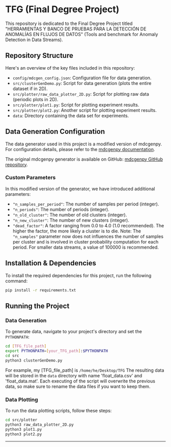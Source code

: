 

# TFG (Final Degree Project)

This repository is dedicated to the Final Degree Project titled "HERRAMIENTAS Y BANCO DE PRUEBAS PARA LA DETECCIÓN DE ANOMALÍAS EN FLUJOS DE DATOS" (Tools and benchmark for Anomaly Detection in Data Streams).

## Repository Structure

Here's an overview of the key files included in this repository:

- `config/mdcgen_config.json`: Configuration file for data generation.
- `src/clusterGenDemo.py`: Script for data generation (plots the entire dataset if in 2D).
- `src/plotter/raw_data_plotter_2D.py`: Script for plotting raw data (periodic plots in 2D).
- `src/plotter/plot1.py`: Script for plotting experiment results.
- `src/plotter/plot2.py`: Another script for plotting experiment results.
- `data`: Directory containing the data set for experiments. 

## Data Generation Configuration

The data generator used in this project is a modified version of mdcgenpy. For configuration details, please refer to the [mdcgenpy documentation](https://mdcgenpy.readthedocs.io/en/latest/mdcgenpy.clusters.html#submodules).

The original mdcgenpy generator is available on GitHub: [mdcgenpy GitHub repository](https://github.com/CN-TU/mdcgenpy).

### Custom Parameters

In this modified version of the generator, we have introduced additional parameters:

- `"n_samples_per_period"`: The number of samples per period (integer).
- `"n_periods"`: The number of periods (integer).
- `"n_old_cluster"`: The number of old clusters (integer).
- `"n_new_cluster"`: The number of new clusters (integer).
- `"dead_factor"`: A factor ranging from 0.0 to 4.0 (1.0 recommended). The higher the factor, the more likely a cluster is to die.
Note: The `"n_samples"` parameter now does not influences the number of samples per cluster and is involved in cluster probability computation for each period. For smaller data streams, a value of 100000 is recommended.

## Installation & Dependencies

To install the required dependencies for this project, run the following command:

```sh
pip install -r requirements.txt
```

## Running the Project

### Data Generation

To generate data, navigate to your project's directory and set the `PYTHONPATH`:

```sh
cd [TFG_file_path]
export PYTHONPATH=[your_TFG_path]:$PYTHONPATH
cd src
python3 clusterGenDemo.py
```
For example, my [TFG_file_path] is `/home/he/Desktop/TFG` 
The resulting data will be stored in the `data` directory with name 'float_data.csv' and 'float_data.mat'.
Each executing of the script will overwrite the previous data, so make sure to rename the data files if you want to keep them.

### Data Plotting

To run the data plotting scripts, follow these steps:

```sh
cd src/plotter
python3 raw_data_plotter_2D.py
python3 plot1.py
python3 plot2.py
```

---


 
